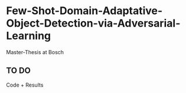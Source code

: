 # Few-Shot-Domain-Adaptative-Object-Detection-via-Adversarial-Learning
Master-Thesis at Bosch

## TO DO
Code + Results

